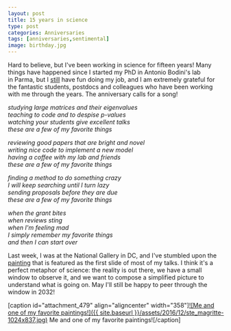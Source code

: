 ```yaml
---
layout: post
title: 15 years in science
type: post
categories: Anniversaries
tags: [anniversaries,sentimental]
image: birthday.jpg
---
```


Hard to believe, but I've been working in science for fifteen years! Many things have happened since I started my PhD in Antonio Bodini's lab in&nbsp;Parma, but I [still](http://allesinalab.uchicago.edu/?p=108) have fun doing my job, and I am extremely grateful for the fantastic students, postdocs and colleagues who&nbsp;have been working with me through the years. The anniversary&nbsp;calls for a song!

_studying large matrices and their eigenvalues_  
_teaching to code and to despise p-values_  
_watching your students give excellent talks_  
_these are a few of my favorite things_

_reviewing good papers that are bright and novel_  
_writing nice code to implement a new model_  
_having a coffee with my lab and friends_  
_these are a few of my favorite things_

_finding a method to do something crazy_  
_I will keep searching until I turn lazy_  
_sending proposals before they are due_  
_these are a few of my favorite things_

_when the grant bites_  
_when reviews sting_  
_when I'm feeling mad_  
_I simply remember my favorite things_  
_and then I can start over_

Last week,&nbsp;I was at the National Gallery in DC, and I've stumbled upon the [painting](https://en.wikipedia.org/wiki/The_Human_Condition_(Magritte)) that is featured as&nbsp;the first slide of most of my talks. I think it's a perfect metaphor of science: the reality is out there, we have a small window to observe it, and we want to compose a simplified picture to understand what is going on. May I'll still be happy to peer through the window in 2032!

[caption id="attachment\_479" align="aligncenter" width="358"][![Me and one of my favorite paintings!]({{ site.baseurl }}/assets/2016/12/ste_magritte-1024x837.jpg)](http://allesinalab.uchicago.edu/wp-content/uploads/2016/12/ste_magritte.jpg) Me and one of my favorite paintings![/caption]

